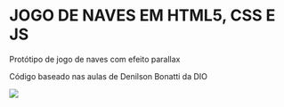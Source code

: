 # **JOGO DE NAVES EM HTML5, CSS E JS**

Protótipo de jogo de naves com efeito parallax

Código baseado nas aulas de Denilson Bonatti da DIO

![](F:\workspace\dio2021\jogo_de_nave_dio\ezgif-2-299ef350c8.gif)